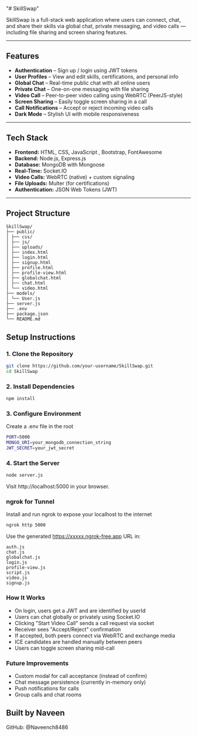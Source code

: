 "# SkillSwap" 

SkillSwap is a full-stack web application where users can connect, chat, and share their skills via global chat, private messaging, and video calls — including file sharing and screen sharing features.

---

##  Features

-  **Authentication** – Sign up / login using JWT tokens
-  **User Profiles** – View and edit skills, certifications, and personal info
-  **Global Chat** – Real-time public chat with all online users
-  **Private Chat** – One-on-one messaging with file sharing
-  **Video Call** – Peer-to-peer video calling using WebRTC (PeerJS-style)
-  **Screen Sharing** – Easily toggle screen sharing in a call
-  **Call Notifications** – Accept or reject incoming video calls
-  **Dark Mode** – Stylish UI with mobile responsiveness

---

##  Tech Stack

- **Frontend:** HTML, CSS, JavaScript , Bootstrap, FontAwesome
- **Backend:** Node.js, Express.js
- **Database:** MongoDB with Mongoose
- **Real-Time:** Socket.IO
- **Video Calls:** WebRTC (native) + custom signaling
- **File Uploads:** Multer (for certifications)
- **Authentication:** JSON Web Tokens (JWT)

---

##  Project Structure
```
SkillSwap/
├── public/
│ ├── css/
│ ├── js/
│ ├── uploads/
│ ├── index.html
│ ├── login.html
│ ├── signup.html
│ ├── profile.html
│ ├── profile-view.html
│ ├── globalchat.html
│ ├── chat.html
│ └── video.html
├── models/
│ └── User.js
├── server.js
├── .env
├── package.json
└── README.md
```

##  Setup Instructions

### 1. Clone the Repository

```bash
git clone https://github.com/your-username/SkillSwap.git
cd SkillSwap
```

### 2. Install Dependencies

```bash
npm install
```
### 3. Configure Environment
Create a .env file in the root
```bash
PORT=5000
MONGO_URI=your_mongodb_connection_string
JWT_SECRET=your_jwt_secret
```
### 4. Start the Server

```bash
node server.js
```

Visit http://localhost:5000 in your browser.

### ngrok for Tunnel 

Install and run ngrok to expose your localhost to the internet
```bash
ngrok http 5000
```
Use the generated https://xxxxx.ngrok-free.app URL in:
```this files
auth.js
chat.js
globalchat.js
login.js
profile-view.js
script.js
video.js
signup.js
```

### How It Works
- On login, users get a JWT and are identified by userId
- Users can chat globally or privately using Socket.IO
- Clicking "Start Video Call" sends a call request via socket
- Receiver sees "Accept/Reject" confirmation
- If accepted, both peers connect via WebRTC and exchange media
- ICE candidates are handled manually between peers
- Users can toggle screen sharing mid-call

### Future Improvements
- Custom modal for call acceptance (instead of confirm)
- Chat message persistence (currently in-memory only)
- Push notifications for calls
- Group calls and chat rooms

Built by Naveen
---
GitHub: @Naveench8486
